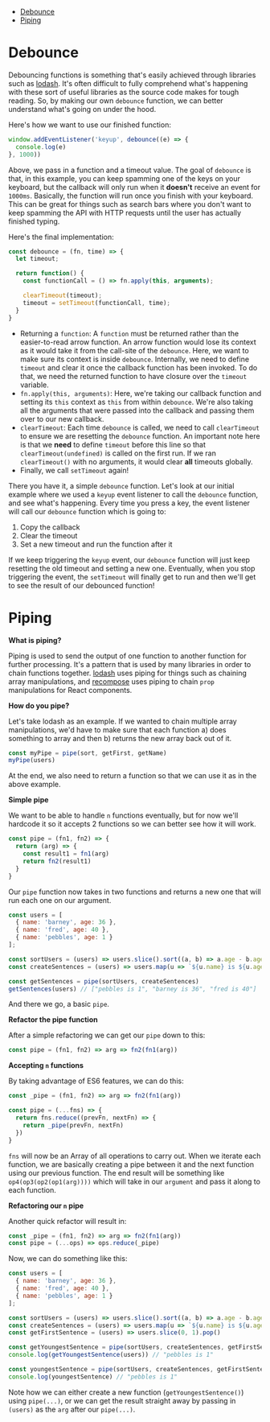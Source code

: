 - [Debounce](#debounce)
- [Piping](#piping)

# Debounce

Debouncing functions is something that's easily achieved through libraries such as [lodash](http://lodash.com). It's often difficult to fully comprehend what's happening with these sort of useful libraries as the source code makes for tough reading. So, by making our own `debounce` function, we can better understand what's going on under the hood.

Here's how we want to use our finished function:

```js
window.addEventListener('keyup', debounce((e) => {
  console.log(e)
}, 1000))
```

Above, we pass in a function and a timeout value. The goal of `debounce` is that, in this example, you can keep spamming one of the keys on your keyboard, but the callback will only run when it **doesn't** receive an event for `1000ms`. Basically, the function will run once you finish with your keyboard. This can be great for things such as search bars where you don't want to keep spamming the API with HTTP requests until the user has actually finished typing.

Here's the final implementation:

```js
const debounce = (fn, time) => {
  let timeout;

  return function() {
    const functionCall = () => fn.apply(this, arguments);

    clearTimeout(timeout);
    timeout = setTimeout(functionCall, time);
  }
}
```

- Returning a `function`: A `function` must be returned rather than the easier-to-read arrow function. An arrow function would lose its context as it would take it from the call-site of the `debounce`. Here, we want to make sure its context is inside `debounce`. Internally, we need to define `timeout` and clear it once the callback function has been invoked. To do that, we need the returned function to have closure over the `timeout` variable.
- `fn.apply(this, arguments)`: Here, we're taking our callback function and setting its `this` context as `this` from within `debounce`. We're also taking all the arguments that were passed into the callback and passing them over to our new callback.
- `clearTimeout`: Each time `debounce` is called, we need to call `clearTimeout` to ensure we are resetting the `debounce` function. An important note here is that we **need** to define `timeout` before this line so that `clearTimeout(undefined)` is called on the first run. If we ran `clearTimeout()` with no arguments, it would clear **all** timeouts globally.
- Finally, we call `setTimeout` again!

There you have it, a simple `debounce` function. Let's look at our initial example where we used a `keyup` event listener to call the `debounce` function, and see what's happening. Every time you press a key, the event listener will call our `debounce` function which is going to:

1. Copy the callback
2. Clear the timeout
3. Set a new timeout and run the function after it

If we keep triggering the `keyup` event, our `debounce` function will just keep resetting the old timeout and setting a new one. Eventually, when you stop triggering the event, the `setTimeout` will finally get to run and then we'll get to see the result of our debounced function!

# Piping

**What is piping?**

Piping is used to send the output of one function to another function for further processing. It's a pattern that is used by many libraries in order to chain functions together. [lodash](http://lodash.com) uses piping for things such as chaining array manipulations, and [recompose](http://github.com/acdlite/recompose) uses piping to chain `prop` manipulations for React components.

**How do you pipe?**

Let's take lodash as an example. If we wanted to chain multiple array manipulations, we'd have to make sure that each function a) does something to array and then b) returns the new array back out of it.

```js
const myPipe = pipe(sort, getFirst, getName)
myPipe(users)
```

At the end, we also need to return a function so that we can use it as in the above example.

**Simple pipe**

We want to be able to handle `n` functions eventually, but for now we'll hardcode it so it accepts 2 functions so we can better see how it will work.

```js
const pipe = (fn1, fn2) => {
  return (arg) => {
    const result1 = fn1(arg)
    return fn2(result1)
  }
}
```

Our `pipe` function now takes in two functions and returns a new one that will run each one on our argument.

```js
const users = [
  { name: 'barney', age: 36 },
  { name: 'fred', age: 40 },
  { name: 'pebbles', age: 1 }
];

const sortUsers = (users) => users.slice().sort((a, b) => a.age - b.age)
const createSentences = (users) => users.map(u => `${u.name} is ${u.age}`)

const getSentences = pipe(sortUsers, createSentences)
getSentences(users) // ["pebbles is 1", "barney is 36", "fred is 40"]
```

And there we go, a basic `pipe`.

**Refactor the pipe function**

After a simple refactoring we can get our `pipe` down to this:

```js
const pipe = (fn1, fn2) => arg => fn2(fn1(arg))
```

**Accepting `n` functions**

By taking advantage of ES6 features, we can do this:

```js
const _pipe = (fn1, fn2) => arg => fn2(fn1(arg))

const pipe = (...fns) => {
  return fns.reduce((prevFn, nextFn) => {
    return _pipe(prevFn, nextFn)
  })
}
```

`fns` will now be an Array of all operations to carry out. When we iterate each function, we are basically creating a pipe between it and the next function using our previous function. The end result will be something like `op4(op3(op2(op1(arg))))` which will take in our `argument` and pass it along to each function.

**Refactoring our `n` pipe**

Another quick refactor will result in:

```js
const _pipe = (fn1, fn2) => arg => fn2(fn1(arg))
const pipe = (...ops) => ops.reduce(_pipe)
```

Now, we can do something like this:

```js
const users = [
  { name: 'barney', age: 36 },
  { name: 'fred', age: 40 },
  { name: 'pebbles', age: 1 }
];

const sortUsers = (users) => users.slice().sort((a, b) => a.age - b.age)
const createSentences = (users) => users.map(u => `${u.name} is ${u.age}`)
const getFirstSentence = (users) => users.slice(0, 1).pop()

const getYoungestSentence = pipe(sortUsers, createSentences, getFirstSentence)
console.log(getYoungestSentence(users)) // "pebbles is 1"

const youngestSentence = pipe(sortUsers, createSentences, getFirstSentence)(users)
console.log(youngestSentence) // "pebbles is 1"
```

Note how we can either create a new function (`getYoungestSentence()`) using `pipe(...)`, or we can get the result straight away by passing in `(users)` as the `arg` after our `pipe(...)`.
